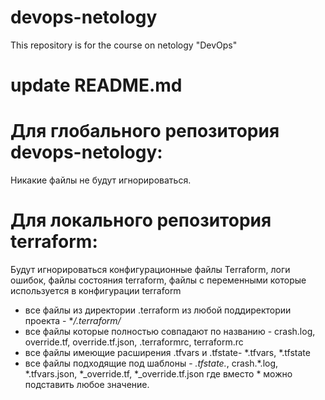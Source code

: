 # devops-netology
This repository is for the course on netology "DevOps"


# update README.md

# Для глобального репозитория devops-netology:
Никакие файлы не будут игнорироваться.

# Для локального репозитория terraform:
Будут игнорироваться конфигурационные файлы Terraform, логи ошибок, файлы состояния terraform, файлы с переменными которые используется в конфигурации terraform

* все файлы из директории .terraform из любой поддиректории проекта - **/.terraform/*
* все файлы которые полностью совпадают по названию - crash.log, override.tf, override.tf.json, .terraformrc, terraform.rc
* все файлы имеющие расширения .tfvars и .tfstate- *.tfvars, *.tfstate
* все файлы подходящие под шаблоны - *.tfstate.*, crash.*.log, *.tfvars.json, *_override.tf, *_override.tf.json где вместо * можно подставить любое значение.




